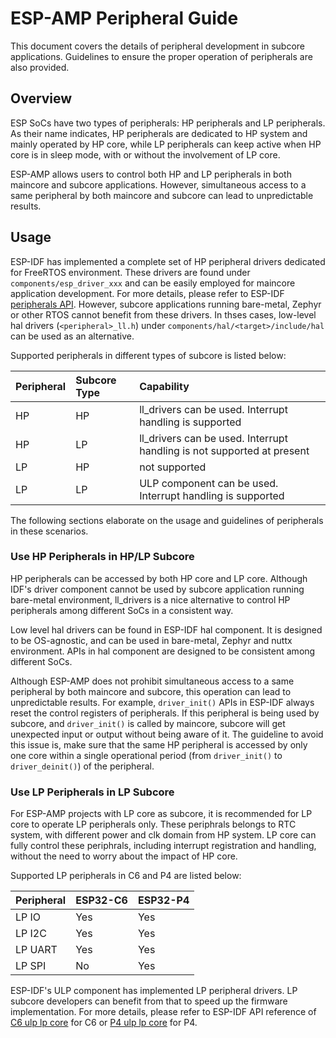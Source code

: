 # ESP-AMP Peripheral Guide

This document covers the details of peripheral development in subcore applications. Guidelines to ensure the proper operation of peripherals are also provided.

## Overview

ESP SoCs have two types of peripherals: HP peripherals and LP peripherals. As their name indicates, HP peripherals are dedicated to HP system and mainly operated by HP core, while LP peripherals can keep active when HP core is in sleep mode, with or without the involvement of LP core. 

ESP-AMP allows users to control both HP and LP peripherals in both maincore and subcore applications. However, simultaneous access to a same peripheral by both maincore and subcore can lead to unpredictable results.

## Usage

ESP-IDF has implemented a complete set of HP peripheral drivers dedicated for FreeRTOS environment. These drivers are found under `components/esp_driver_xxx` and can be easily employed for maincore application development. For more details, please refer to ESP-IDF [peripherals API](https://docs.espressif.com/projects/esp-idf/en/latest/esp32c6/api-reference/peripherals/index.html). However, subcore applications running bare-metal, Zephyr or other RTOS cannot benefit from these drivers. In thses cases, low-level hal drivers (`<peripheral>_ll.h`) under `components/hal/<target>/include/hal` can be used as an alternative.

Supported peripherals in different types of subcore is listed below:

| Peripheral | Subcore Type | Capability |
| :--- | :--- | :--- |
| HP | HP | ll_drivers can be used. Interrupt handling is supported |
| HP | LP | ll_drivers can be used. Interrupt handling is not supported at present |
| LP | HP | not supported |
| LP | LP | ULP component can be used. Interrupt handling is supported |

The following sections elaborate on the usage and guidelines of peripherals in these scenarios.

### Use HP Peripherals in HP/LP Subcore

HP peripherals can be accessed by both HP core and LP core. Although IDF's driver component cannot be used by subcore application running bare-metal environment, ll_drivers is a nice alternative to control HP peripherals among different SoCs in a consistent way.

Low level hal drivers can be found in ESP-IDF hal component. It is designed to be OS-agnostic, and can be used in bare-metal, Zephyr and nuttx environment. APIs in hal component are designed to be consistent among different SoCs.

Although ESP-AMP does not prohibit simultaneous access to a same peripheral by both maincore and subcore, this operation can lead to unpredictable results. For example, `driver_init()` APIs in ESP-IDF always reset the control registers of peripherals. If this peripheral is being used by subcore, and `driver_init()` is called by maincore, subcore will get unexpected input or output without being aware of it. The guideline to avoid this issue is, make sure that the same HP peripheral is accessed by only one core within a single operational period (from `driver_init()` to `driver_deinit()`) of the peripheral.

### Use LP Peripherals in LP Subcore

For ESP-AMP projects with LP core as subcore, it is recommended for LP core to operate LP peripherals only. These periphrals belongs to RTC system, with different power and clk domain from HP system. LP core can fully control these periphrals, including interrupt registration and handling, without the need to worry about the impact of HP core.

Supported LP peripherals in C6 and P4 are listed below:

| Peripheral | ESP32-C6 | ESP32-P4 |
| :--- | :--- | :--- |
| LP IO | Yes | Yes |
| LP I2C | Yes | Yes |
| LP UART | Yes | Yes |
| LP SPI | No | Yes |

ESP-IDF's ULP component has implemented LP peripheral drivers. LP subcore developers can benefit from that to speed up the firmware implementation. For more details, please refer to ESP-IDF API reference of [C6 ulp lp core](https://docs.espressif.com/projects/esp-idf/en/latest/esp32c6/api-reference/system/ulp-lp-core.html) for C6 or [P4 ulp lp core](https://docs.espressif.com/projects/esp-idf/en/latest/esp32p4/api-reference/system/ulp-lp-core.html) for P4.
